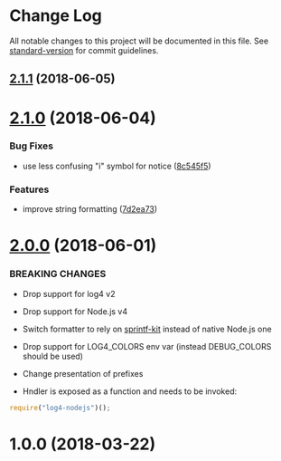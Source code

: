 # Change Log

All notable changes to this project will be documented in this file. See [standard-version](https://github.com/conventional-changelog/standard-version) for commit guidelines.

<a name="2.1.1"></a>
## [2.1.1](https://github.com/medikoo/log4-node/compare/v2.1.0...v2.1.1) (2018-06-05)



<a name="2.1.0"></a>
# [2.1.0](https://github.com/medikoo/log4-node/compare/v2.0.0...v2.1.0) (2018-06-04)


### Bug Fixes

* use less confusing "i" symbol for notice ([8c545f5](https://github.com/medikoo/log4-node/commit/8c545f5))


### Features

* improve string formatting ([7d2ea73](https://github.com/medikoo/log4-node/commit/7d2ea73))



<a name="2.0.0"></a>

# [2.0.0](https://github.com/medikoo/log4-node/compare/v1.0.0...v2.0.0) (2018-06-01)

### BREAKING CHANGES

*   Drop support for log4 v2
*   Drop support for Node.js v4
*   Switch formatter to rely on [sprintf-kit](https://github.com/medikoo/sprintf-kit) instead of native Node.js one
*   Drop support for LOG4_COLORS env var (instead DEBUG_COLORS should be used)
*   Change presentation of prefixes

*   Hndler is exposed as a function and needs to be invoked:

```javascript
require("log4-nodejs")();
```

<a name="1.0.0"></a>

# 1.0.0 (2018-03-22)
